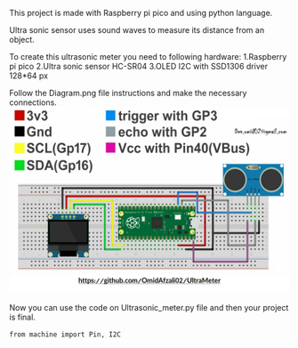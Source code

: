 This project is made with Raspberry pi pico and using python language.

Ultra sonic sensor uses sound waves to measure its distance from an object.

To create this ultrasonic meter you need to following hardware:
    1.Raspberry pi pico
    2.Ultra sonic sensor HC-SR04
    3.OLED I2C with SSD1306 driver 128*64 px

Follow the Diagram.png file instructions and make the necessary connections.
![Alt text](https://github.com/OmidAfzali02/UltraMeter/blob/main/Diagram.png)

Now you can use the code on Ultrasonic_meter.py file and then your project is final.
```
from machine import Pin, I2C
```